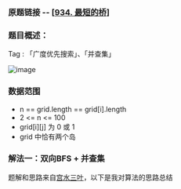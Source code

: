 ### 原题链接 -- [[934. 最短的桥](https://leetcode.cn/problems/shortest-bridge/)]

### 题目概述：
Tag : 「广度优先搜索」、「并查集」

![image](https://user-images.githubusercontent.com/99656524/197792056-bfa49218-feb6-4353-817e-ace7e33efecb.png)

### 数据范围
* n == grid.length == grid[i].length
* 2 <= n <= 100
* grid[i][j] 为 0 或 1
* grid 中恰有两个岛

### 解法一：双向BFS + 并查集
题解和思路来自[宫水三叶](https://leetcode.cn/problems/shortest-bridge/solution/by-ac_oier-56ly/)，以下是我对算法的思路总结

